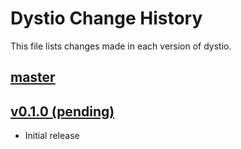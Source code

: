 # Dystio Change History

This file lists changes made in each version of dystio.

## [master](https://github.com/dystio/dystio/compare/v0.1.0...master)

## [v0.1.0 (pending)](https://github.com/dystio/INITIAL_COMMIT_SHA...v0.1.1)

- Initial release
